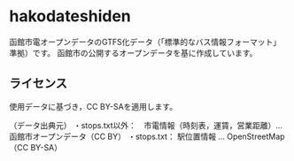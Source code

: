 # hakodateshiden
函館市電オープンデータのGTFS化データ（「標準的なバス情報フォーマット」準拠）です。
函館市の公開するオープンデータを基に作成しています。

## ライセンス
使用データに基づき，CC BY-SAを適用します。

（データ出典元）
・stops.txt以外：　市電情報（時刻表，運賃，営業距離）…函館市オープンデータ（CC BY）
・stops.txt： 駅位置情報 … OpenStreetMap（CC BY-SA）
